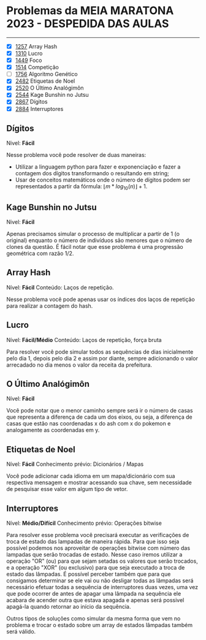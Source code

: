 # Problemas da MEIA MARATONA 2023 - DESPEDIDA DAS AULAS
---

- [x] [1257](https://www.beecrowd.com.br/judge/pt/problems/view/1257) Array Hash
- [x] [1310](https://www.beecrowd.com.br/judge/pt/problems/view/1310) Lucro
- [x] [1449](https://www.beecrowd.com.br/judge/pt/problems/view/1459) Foco
- [x] [1514](https://www.beecrowd.com.br/judge/pt/problems/view/1514) Competição
- [ ] [1756](https://www.beecrowd.com.br/judge/pt/problems/view/1756) Algoritmo Genético
- [x] [2482](https://www.beecrowd.com.br/judge/pt/problems/view/2482) Etiquetas de Noel
- [x] [2520](https://www.beecrowd.com.br/judge/pt/problems/view/2520) O Último Analógimôn
- [x] [2544](https://www.beecrowd.com.br/judge/pt/problems/view/2544) Kage Bunshin no Jutsu
- [x] [2867](https://www.beecrowd.com.br/judge/pt/problems/view/2867) Dígitos
- [x] [2884](https://www.beecrowd.com.br/judge/pt/problems/view/2884) Interruptores

## Dígitos

Nivel: **Fácil**

Nesse problema você pode resolver de duas maneiras:
  - Utilizar a linguagem python para fazer e exponenciação e fazer a contagem dos dígitos transformando o resultando em string;
  - Usar de conceitos matemáticos onde o número de dígitos podem ser representados a partir da fórmula: $\lfloor m * log_{10}(n) \rfloor + 1$.

## Kage Bunshin no Jutsu

Nivel: **Fácil**

Apenas precisamos simular o processo de multiplicar a partir de 1 (o original) enquanto o número de indivíduos são menores que o número de clones da questão. É fácil notar que esse problema é uma progressão geométrica com razão 1/2.

## Array Hash

Nível: **Fácil**
Conteúdo: Laços de repetição.

Nesse problema você pode apenas usar os índices dos laços de repetição para realizar a contagem do hash.

## Lucro

Nível: **Fácil/Médio**
Conteúdo: Laços de repetição, força bruta

Para resolver você pode simular todos as sequências de dias inicialmente pelo dia 1, depois pelo dia 2 e assim por diante, sempre adicionando o valor arrecadado no dia menos o valor da receita da prefeitura. 

## O Último Analógimôn

Nível: **Fácil**

Você pode notar que o menor caminho sempre será ir o número de casas que representa a diferença de cada um dos eixos, ou seja, a diferença de casas que estão nas coordenadas x do ash com x do pokemon e analogamente as coordenadas em y.

## Etiquetas de Noel

Nível: **Fácil**
Conhecimento prévio: Dicionários / Mapas

Você pode adicionar cada idioma em um mapa/dicionário com sua respectiva mensagem e mostrar acessando sua chave, sem necessidade de pesquisar esse valor em algum tipo de vetor.

## Interruptores

Nível: **Médio/Difícil**
Conhecimento prévio: Operações bitwise

Para resolver esse problema você precisará executar as verificações de troca de estado das lampadas de maneira rápida. Para que isso seja possível podemos nos aproveitar de operações bitwise com número das lampadas que serão trocadas de estado. Nesse caso iremos utilizar a operação "OR" (ou) para que sejam setadas os valores que serão trocados, e a operação "XOR" (ou exclusivo) para que seja executado a troca de estado das lâmpadas. É possível perceber também que para que consigamos determinar se ele vai ou não desligar todas as lâmpadas será necessário efetuar todas a sequência de interruptores duas vezes, uma vez que pode ocorrer de antes de apagar uma lâmpada na sequência ele acabara de acender outra que estava apagada e apenas será possivel apagá-la quando retornar ao início da sequência.

Outros tipos de soluções como simular da mesma forma que vem no problema e trocar o estado sobre um array de estados lâmpadas também será válido.
